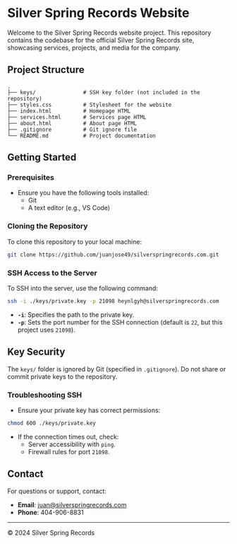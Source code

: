 # Silver Spring Records Website

Welcome to the Silver Spring Records website project. This repository contains the codebase for the official Silver Spring Records site, showcasing services, projects, and media for the company.

## Project Structure

```
.
├── keys/               # SSH key folder (not included in the repository)
├── styles.css          # Stylesheet for the website
├── index.html          # Homepage HTML
├── services.html       # Services page HTML
├── about.html          # About page HTML
├── .gitignore          # Git ignore file
└── README.md           # Project documentation
```

## Getting Started

### Prerequisites

- Ensure you have the following tools installed:
  - Git
  - A text editor (e.g., VS Code)

### Cloning the Repository

To clone this repository to your local machine:

```bash
git clone https://github.com/juanjose49/silverspringrecords.com.git
```

### SSH Access to the Server

To SSH into the server, use the following command:

```bash
ssh -i ./keys/private.key -p 21098 heynlgyh@silverspringrecords.com
```

- **`-i`**: Specifies the path to the private key.
- **`-p`**: Sets the port number for the SSH connection (default is `22`, but this project uses `21098`).

## Key Security

The `keys/` folder is ignored by Git (specified in `.gitignore`). Do not share or commit private keys to the repository.

### Troubleshooting SSH

- Ensure your private key has correct permissions:

```bash
chmod 600 ./keys/private.key
```

- If the connection times out, check:
  - Server accessibility with `ping`.
  - Firewall rules for port `21098`.

## Contact

For questions or support, contact:

- **Email**: juan@silverspringrecords.com
- **Phone**: 404-906-8831

---

&copy; 2024 Silver Spring Records
